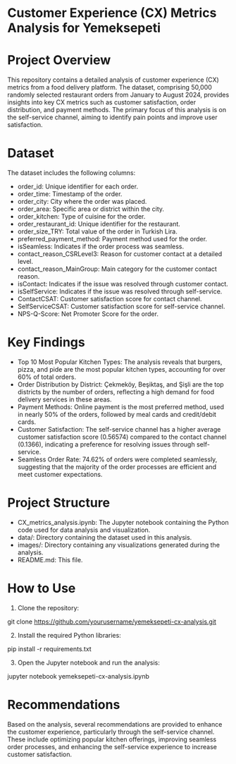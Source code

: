 # Customer Experience (CX) Metrics Analysis for Yemeksepeti

# Project Overview
This repository contains a detailed analysis of customer experience (CX) metrics from a food delivery platform. The dataset, comprising 50,000 randomly selected restaurant orders from January to August 2024, provides insights into key CX metrics such as customer satisfaction, order distribution, and payment methods. The primary focus of this analysis is on the self-service channel, aiming to identify pain points and improve user satisfaction.

# Dataset
The dataset includes the following columns:
* order_id: Unique identifier for each order.
* order_time: Timestamp of the order.
* order_city: City where the order was placed.
* order_area: Specific area or district within the city.
* order_kitchen: Type of cuisine for the order.
* order_restaurant_id: Unique identifier for the restaurant.
* order_size_TRY: Total value of the order in Turkish Lira.
* preferred_payment_method: Payment method used for the order.
* isSeamless: Indicates if the order process was seamless.
* contact_reason_CSRLevel3: Reason for customer contact at a detailed level.
* contact_reason_MainGroup: Main category for the customer contact reason.
* isContact: Indicates if the issue was resolved through customer contact.
* isSelfService: Indicates if the issue was resolved through self-service.
* ContactCSAT: Customer satisfaction score for contact channel.
* SelfServiceCSAT: Customer satisfaction score for self-service channel.
* NPS-Q-Score: Net Promoter Score for the order.

# Key Findings

* Top 10 Most Popular Kitchen Types: The analysis reveals that burgers, pizza, and pide are the most popular kitchen types, accounting for over 60% of total orders.
* Order Distribution by District: Çekmeköy, Beşiktaş, and Şişli are the top districts by the number of orders, reflecting a high demand for food delivery services in these areas.
* Payment Methods: Online payment is the most preferred method, used in nearly 50% of the orders, followed by meal cards and credit/debit cards.
* Customer Satisfaction: The self-service channel has a higher average customer satisfaction score (0.56574) compared to the contact channel (0.1366), indicating a preference for resolving issues through self-service.
* Seamless Order Rate: 74.62% of orders were completed seamlessly, suggesting that the majority of the order processes are efficient and meet customer expectations.

# Project Structure

* CX_metrics_analysis.ipynb: The Jupyter notebook containing the Python code used for data analysis and visualization.
* data/: Directory containing the dataset used in this analysis.
* images/: Directory containing any visualizations generated during the analysis.
* README.md: This file.

# How to Use

1. Clone the repository:

git clone https://github.com/yourusername/yemeksepeti-cx-analysis.git

2. Install the required Python libraries:

pip install -r requirements.txt

3. Open the Jupyter notebook and run the analysis:

jupyter notebook yemeksepeti-cx-analysis.ipynb

# Recommendations
Based on the analysis, several recommendations are provided to enhance the customer experience, particularly through the self-service channel. These include optimizing popular kitchen offerings, improving seamless order processes, and enhancing the self-service experience to increase customer satisfaction.
